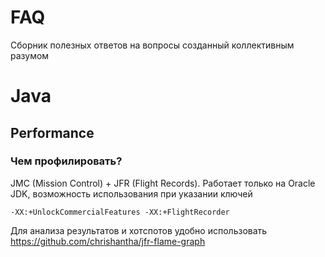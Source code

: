 # FAQ

Сборник полезных ответов на вопросы созданный коллективным разумом

# Java
## Performance
### Чем профилировать?
JMC (Mission Control) + JFR (Flight Records). Работает только на Oracle JDK, возможность использования при указании ключей
```
-XX:+UnlockCommercialFeatures -XX:+FlightRecorder
```
Для анализа результатов и хотспотов удобно использовать https://github.com/chrishantha/jfr-flame-graph
